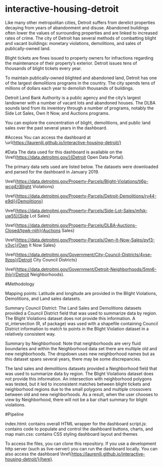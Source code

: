 # interactive-housing-detroit

Like many other metropolitan cities, Detroit suffers from derelict properties decaying from years of abandonment and disuse. Abandoned buildings often lower the values of surrounding properties and are linked to increased rates of crime. The city of Detroit has several methods of combatting blight and vacant buildings: monetary violations, demolitions, and sales of publically-owned land.

Blight tickets are fines issued to property owners for infractions regarding the maintenance of their property’s exterior. Detroit issues tens of thousands of blight tickets every year.

To maintain publically-owned blighted and abandoned land, Detroit has one of the largest demolitions programs in the country. The city spends tens of millions of dollars each year to demolish thousands of buildings.

Detroit Land Bank Authority is a public agency and the city’s largest landowner with a number of vacant lots and abandoned houses. The DLBA sounds land from its inventory through a number of programs, notably the Side Lot Sales, Own It Now, and Auctions programs.

You can explore the concentration of blight, demolitions, and public land sales over the past several years in the dashboard. 

#Access
You can access the dashboard at \url{https://laurenjli.github.io/interactive-housing-detroit/}

#Data
The data used for this dashboard is available on the \href{https://data.detroitmi.gov/}{Detroit Open Data Portal}.

The primary data sets used are listed below. The datasets were downloaded and parsed for the dashboard in January 2019.

\href{https://data.detroitmi.gov/Property-Parcels/Blight-Violations/ti6p-wcg4}{Blight Violations}

\href{https://data.detroitmi.gov/Property-Parcels/Detroit-Demolitions/rv44-e9di}{Demolitions}

\href{https://data.detroitmi.gov/Property-Parcels/Side-Lot-Sales/mfsk-uw55}{Side Lot Sales}

\href{https://data.detroitmi.gov/Property-Parcels/DLBA-Auctions-Closed/tgwk-njih}{Auctions Sales}

\href{https://data.detroitmi.gov/Property-Parcels/Own-It-Now-Sales/pyf3-v3vc}{Own It Now Sales}

\href{https://data.detroitmi.gov/Government/City-Council-Districts/4vse-9zps}{Detroit City Council Districts}

\href{https://data.detroitmi.gov/Government/Detroit-Neighborhoods/5mn6-ihjv}{Detroit Neighborhoods).

#Methodology

Mapping points: Latitude and longitude are provided in the Blight Violations, Demolitions, and Land sales datasets.

Summary Council District: The Land Sales and Demolitions datasets provided a Council District field that was used to summarize data by region. The Blight Violations dataset does not provide this information. A st_intersection (R, sf package) was used with a shapefile containing Council District information to match to points in the Blight Violation dataset in a relatively consistent way.

Summary by Neighborhood: Note that neighborhoods are very fluid boundaries and within the Neighborhood data set there are multiple old and new neighborhoods. The dropdown uses new neighborhood names but as this dataset spans several years, there may be some discrepancies. 

The land sales and demolitions datasets provided a Neighborhood field that was used to summarize data by region.  The Blight Violations dataset does not provide this information. An intersection with neighborhood polygons was tested, but it led to inconsistent matches between blight tickets and neighborhood regions due to the small polygons and multiple crossovers between old and new neighborhoods. As a result, when the user chooses to view by Neighborhood, there will not be a bar chart summary for blight violations. 

#Pipeline

index.html: contains overall HTML wrapper for the dashboard 
script.js: contains code to populate and control the dashboard buttons, charts, and map
main.css: contains CSS styling dashboard layout and themes

To access the files, you can clone this repository. If you use a development http server (such as live-server) you can run the dashboard locally. You can also access the dashboard \href{https://laurenjli.github.io/interactive-housing-detroit/}{here}. 



